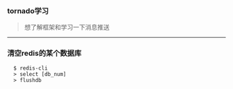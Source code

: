 ### tornado学习
> 想了解框架和学习一下消息推送

***
### 清空redis的某个数据库
```
  $ redis-cli 
  > select [db_num]
  > flushdb
```
